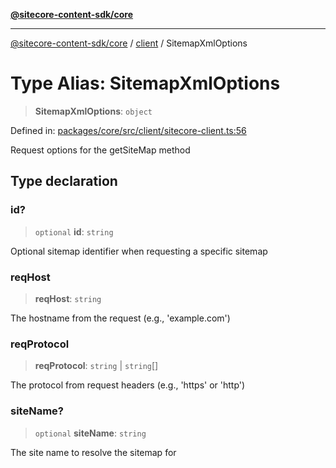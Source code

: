 [**@sitecore-content-sdk/core**](../../README.md)

***

[@sitecore-content-sdk/core](../../README.md) / [client](../README.md) / SitemapXmlOptions

# Type Alias: SitemapXmlOptions

> **SitemapXmlOptions**: `object`

Defined in: [packages/core/src/client/sitecore-client.ts:56](https://github.com/Sitecore/content-sdk/blob/83cb65a3c972c72b48c373cdf1da3de357f70681/packages/core/src/client/sitecore-client.ts#L56)

Request options for the getSiteMap method

## Type declaration

### id?

> `optional` **id**: `string`

Optional sitemap identifier when requesting a specific sitemap

### reqHost

> **reqHost**: `string`

The hostname from the request (e.g., 'example.com')

### reqProtocol

> **reqProtocol**: `string` \| `string`[]

The protocol from request headers (e.g., 'https' or 'http')

### siteName?

> `optional` **siteName**: `string`

The site name to resolve the sitemap for

